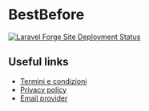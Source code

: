 # BestBefore

[![Laravel Forge Site Deployment Status](https://img.shields.io/endpoint?url=https%3A%2F%2Fforge.laravel.com%2Fsite-badges%2Ff21760fd-5597-4203-96f5-8db684119f86%3Fdate%3D1%26label%3D1%26commit%3D1&style=flat)](https://forge.laravel.com/servers/945542/sites/2815277)

## Useful links

- [Termini e condizioni](https://bestbefore.carloeusebideveloper.com/termini)
- [Privacy policy](https://bestbefore.carloeusebideveloper.com/privacy)
- [Email provider](https://app-eu.smtp2go.com/dashboard/main/)